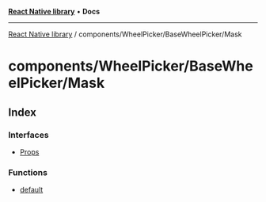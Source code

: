 [**React Native library**](../../../../index.md) • **Docs**

***

[React Native library](../../../../modules.md) / components/WheelPicker/BaseWheelPicker/Mask

# components/WheelPicker/BaseWheelPicker/Mask

## Index

### Interfaces

- [Props](interfaces/Props.md)

### Functions

- [default](functions/default.md)
